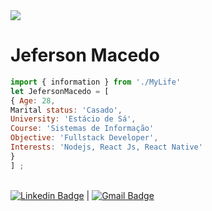 <img width="auto" src="https://www.google.com/url?sa=i&url=https%3A%2F%2Fwww.pexels.com%2Fpt-br%2Ffoto%2Fabstrato-atividade-codificacao-codificador-270348%2F&psig=AOvVaw2mE5KqL3BX5uiN19p5zRme&ust=1596915421874000&source=images&cd=vfe&ved=0CAIQjRxqFwoTCJCv3cvriesCFQAAAAAdAAAAABAI">


# Jeferson Macedo

```js
import { information } from './MyLife'
let JefersonMacedo = [
{ Age: 28,
Marital status: 'Casado',
University: 'Estácio de Sá',
Course: 'Sistemas de Informação'
Objective: 'Fullstack Developer',
Interests: 'Nodejs, React Js, React Native'
}
] ;
```
 <br/> [![Linkedin Badge](https://img.shields.io/badge/-JefersonMacedo-blue?style=flat-square&logo=Linkedin&logoColor=white&link=https://www.linkedin.com/in/jeferson-macedo-4a3908158/)](https://www.linkedin.com/in/jeferson-macedo-4a3908158/) 
| 
[![Gmail Badge](https://img.shields.io/badge/-jefersonmacedowgf@gmail.com-c14438?style=flat-square&logo=Gmail&logoColor=white&link=mailto:jefersonmacedowgf@gmail.com)](mailto:jefersonmacedowgf@gmail.com)

<!--
**jefersonmmacedo/jefersonmmacedo** is a ✨ _special_ ✨ repository because its `README.md` (this file) appears on your GitHub profile.

Here are some ideas to get you started:

- 🔭 I’m currently working on ...
- 🌱 I’m currently learning ...
- 👯 I’m looking to collaborate on ...
- 🤔 I’m looking for help with ...
- 💬 Ask me about ...
- 📫 How to reach me: ...
- 😄 Pronouns: ...
- ⚡ Fun fact: ...
-->
